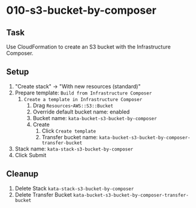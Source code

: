 # 010-s3-bucket-by-composer

## Task
Use CloudFormation to create an S3 bucket with the Infrastructure Composer.

## Setup
1. "Create stack" -> "With new resources (standard)"
2. Prepare template: `Build from Infrastructure Composer`
	1. `Create a template in Infrastructure Composer`
		1. Drag `Resources`-`AWS::S3::Bucket`
		2. Override default bucket name: enabled
		3. Bucket name: `kata-bucket-s3-bucket-by-composer`
		4. Create
			1. Click `Create template`
			2. Transfer bucket name: `kata-bucket-s3-bucket-by-composer-transfer-bucket`
3. Stack name: `kata-stack-s3-bucket-by-composer`
4. Click Submit

## Cleanup
1. Delete Stack `kata-stack-s3-bucket-by-composer`
2. Delete Transfer Bucket `kata-bucket-s3-bucket-by-composer-transfer-bucket`
